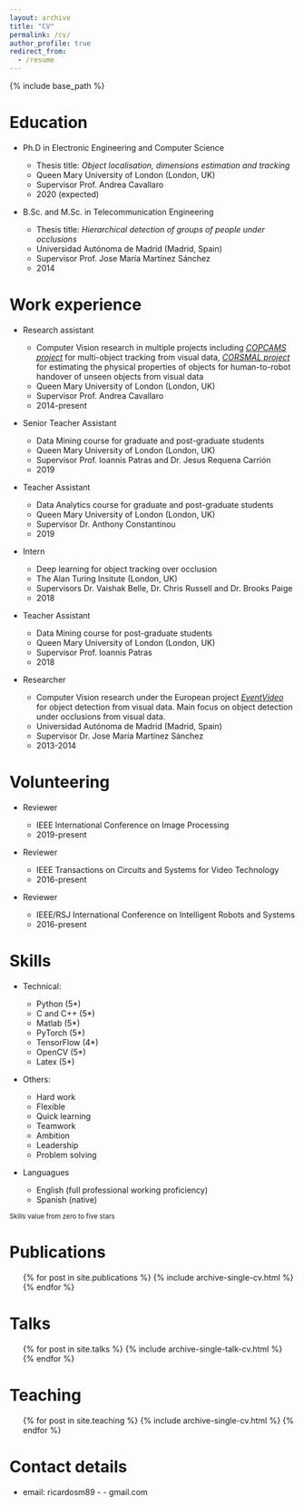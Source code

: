```yaml
---
layout: archive
title: "CV"
permalink: /cv/
author_profile: true
redirect_from:
  - /resume
---
```


{% include base_path %}

Education
======
* Ph.D in Electronic Engineering and Computer Science
  * Thesis title: *Object localisation, dimensions estimation and tracking*
  * Queen Mary University of London (London, UK)
  * Supervisor Prof. Andrea Cavallaro
  * 2020 (expected)

* B.Sc. and M.Sc. in Telecommunication Engineering
  * Thesis title: *Hierarchical detection of groups of people under occlusions*
  * Universidad Autónoma de Madrid (Madrid, Spain)
  * Supervisor Prof. Jose María Martínez Sánchez
  * 2014


Work experience
======

* Research assistant
  * Computer Vision research in multiple projects including [*COPCAMS project*](http://www.copcams.eu) for multi-object tracking from visual data, [*CORSMAL project*](http://corsmal.eecs.qmul.ac.uk) for estimating the physical properties of objects for human-to-robot handover of unseen objects from visual data
  * Queen Mary University of London (London, UK)
  * Supervisor Prof. Andrea Cavallaro
  * 2014-present

* Senior Teacher Assistant
  * Data Mining course for graduate and post-graduate students
  * Queen Mary University of London (London, UK)
  * Supervisor Prof. Ioannis Patras and Dr. Jesus Requena Carrión
  * 2019

* Teacher Assistant
  * Data Analytics course for graduate and post-graduate students
  * Queen Mary University of London (London, UK)
  * Supervisor Dr. Anthony Constantinou
  * 2019

* Intern
  * Deep learning for object tracking over occlusion
  * The Alan Turing Insitute (London, UK)
  * Supervisors Dr. Vaishak Belle, Dr. Chris Russell and Dr. Brooks Paige
  * 2018

* Teacher Assistant
  * Data Mining course for post-graduate students
  * Queen Mary University of London (London, UK)
  * Supervisor Prof. Ioannis Patras
  * 2018

* Researcher
  * Computer Vision research under the European project [*EventVideo*](http://www-vpu.eps.uam.es/eventvideo/) for object detection from visual data. Main focus on object detection under occlusions from visual data.
  * Universidad Autónoma de Madrid (Madrid, Spain)
  * Supervisor Dr. Jose María Martínez Sánchez
  * 2013-2014


Volunteering
======
* Reviewer
  * IEEE International Conference on Image Processing
  * 2019-present

* Reviewer
  * IEEE Transactions on Circuits and Systems for Video Technology
  * 2016-present

* Reviewer
  * IEEE/RSJ International Conference on Intelligent Robots and Systems
  * 2016-present


Skills
======
* Technical:
  * Python (5*)
  * C and C++ (5*)
  * Matlab (5*)
  * PyTorch (5*)
  * TensorFlow (4*)
  * OpenCV (5*)
  * Latex (5*)

* Others:
  * Hard work
  * Flexible
  * Quick learning
  * Teamwork
  * Ambition
  * Leadership
  * Problem solving

* Languagues
  * English (full professional working proficiency)
  * Spanish (native)

<sub>Skills value from zero to five stars</sub>

Publications
======
  <ul>{% for post in site.publications %}
    {% include archive-single-cv.html %}
  {% endfor %}</ul>
  
Talks
======
  <ul>{% for post in site.talks %}
    {% include archive-single-talk-cv.html %}
  {% endfor %}</ul>
  
Teaching
======
  <ul>{% for post in site.teaching %}
    {% include archive-single-cv.html %}
  {% endfor %}</ul>

Contact details
======
* email: ricardosm89 - - gmail.com
